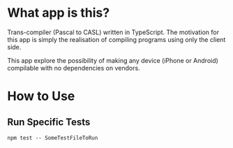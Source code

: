 # What app is this?

Trans-compiler (Pascal to CASL) written in TypeScript.
The motivation for this app is simply the realisation of compiling programs using only the client side.

This app explore the possibility of making any device (iPhone or Android) compilable with no dependencies on vendors.

# How to Use

## Run Specific Tests

```
npm test -- SomeTestFileToRun
```
